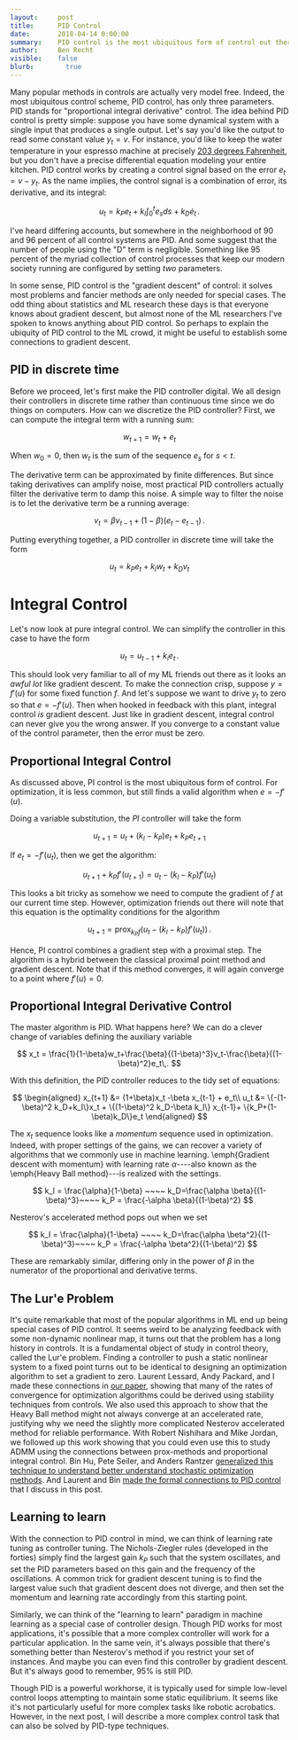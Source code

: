 ```yaml
---
layout:     post
title:      PID Control
date:       2018-04-14 0:00:00
summary:    PID control is the most ubiquitous form of control out there. Here we relate it to familiar concepts in optimization.
author:     Ben Recht
visible:    false
blurb: 		  true
---
```


Many popular methods in controls are actually very model free. Indeed, the most ubiquitous control scheme, PID control, has only three parameters. PID stands for "proportional integral derivative" control. The idea behind PID control is pretty simple: suppose you have some dynamical system with a single input that produces a single output. Let's say you'd like the output to read some constant value $y_t = v$. For instance, you'd like to keep the water temperature in your espresso machine at precisely [203 degrees Fahrenheit](http://espressovivace.com/education/espresso-tips/), but you don't have a precise differential equation modeling your entire kitchen. PID control works by creating a control signal based on the error $e_t=v-y_t$.  As the name implies, the control signal is a combination of error, its derivative, and its integral:

$$
	u_t = k_P e_t + k_I \int_0^t e_s ds + k_D \dot{e}_t\,.
$$

I've heard differing accounts, but somewhere in the neighborhood of 90 and 96 percent of all control systems are PID. And some suggest that the number of people using the "D" term is negligible. Something like 95 percent of the myriad collection of control processes that keep our modern society running are configured by setting _two_ parameters.

In some sense, PID control is the "gradient descent" of control: it solves most problems and fancier methods are only needed for special cases. The odd thing about statistics and ML research these days is that everyone knows about gradient descent, but almost none of the ML researchers I've spoken to knows anything about PID control. So perhaps to explain the ubiquity of PID control to the ML crowd, it might be useful to establish some connections to gradient descent.

## PID in discrete time

Before we proceed, let's first make the PID controller digital. We all design their controllers in discrete time rather than continuous time since we do things on computers. How can we discretize the PID controller?  First, we can compute the integral term with a running sum:

$$
	w_{t+1} = w_t + e_t
$$

When $w_0=0$, then $w_t$ is the sum of the sequence $e_s$ for $s<t$.

The derivative term can be approximated by finite differences. But since taking derivatives can amplify noise, most practical PID controllers actually filter the derivative term to damp this noise. A simple way to filter the noise is to let the derivative term be a running average:

$$
	v_{t} = \beta v_{t-1} + (1-\beta)(e_t-e_{t-1})\,.
$$

Putting everything together, a PID controller in discrete time will take the form

$$
	u_t = k_P e_t + k_I w_t + k_D v_t
$$

# Integral Control

Let's now look at pure integral control. We can simplify the controller in this case to have the form

$$
	u_t = u_{t-1}+k_i e_t\,.
$$

This should look very familiar to all of my ML friends out there as it looks an _awful lot_ like gradient descent. To make the connection crisp, suppose $y= f'(u)$ for some fixed function $f$. And let's suppose we want to drive $y_t$ to zero so that $e = -f'(u)$. Then when hooked in feedback with this plant, integral control _is_ gradient descent. Just like in gradient descent, integral control can never give you the wrong answer. If you converge to a constant value of the control parameter, then the error must be zero.

## Proportional Integral Control

As discussed above, PI control is the most ubiquitous form of control. For optimization, it is less common, but still finds a valid algorithm when $e = -f'(u)$.

Doing a variable substitution, the $PI$ controller will take the form

$$
	u_{t+1} = u_t + (k_I-k_P) e_t + k_P e_{t+1}
$$

If $e_t = -f'(u_t)$, then we get the algorithm:

$$
	u_{t+1} + k_P f'(u_{t+1}) = u_t - (k_I-k_P) f'(u_t)
$$

This looks a bit tricky as somehow we need to compute the gradient of $f$ at our current time step. However, optimization friends out there will note that this equation is the optimality conditions for the algorithm

$$
	u_{t+1} = \operatorname{prox}_{k_P f} ( u_t - (k_I-k_P) f'(u_t) )\,.
$$

Hence, PI control combines a gradient step with a proximal step. The algorithm is a hybrid between the classical proximal point method and gradient descent. Note that if this method converges, it will again converge to a point where $f'(u)=0$.

## Proportional Integral Derivative Control

The master algorithm is PID. What happens here? We can do a clever change of variables defining the auxiliary variable

$$
	x_t = \frac{1}{1-\beta}w_t+\frac{\beta}{(1-\beta)^3}v_t-\frac{\beta}{(1-\beta)^2}e_t\,.
$$

With this definition, the PID controller reduces to the tidy set of equations:

$$
\begin{aligned}
	x_{t+1} &= (1+\beta)x_t -\beta x_{t-1} + e_t\\
	u_t &=  \{-(1-\beta)^2 k_D+k_I\}x_t + \{(1-\beta)^2 k_D-\beta k_I\} x_{t-1}+  \{k_P+(1-\beta)k_D\}e_t
\end{aligned}
$$

The $x_{t}$ sequence looks like a _momentum_ sequence used in optimization. Indeed, with proper settings of the gains, we can recover a variety of algorithms that we commonly use in machine learning. \emph{Gradient descent with momentum} with learning rate $\alpha$----also known as the \emph{Heavy Ball method}---is realized with the settings.

$$
	k_I = \frac{\alpha}{1-\beta} ~~~~ k_D=\frac{\alpha \beta}{(1-\beta)^3}~~~~ k_P = \frac{-\alpha \beta}{(1-\beta)^2}
$$

Nesterov's accelerated method pops out when we set

$$
	k_I = \frac{\alpha}{1-\beta} ~~~~ k_D=\frac{\alpha \beta^2}{(1-\beta)^3}~~~~ k_P = \frac{-\alpha \beta^2}{(1-\beta)^2}
$$

These are remarkably similar, differing only in the power of $\beta$ in the numerator of the proportional and derivative terms.

## The Lur'e Problem

It's quite remarkable that most of the popular algorithms in ML end up being special cases of PID control. It seems weird to be analyzing feedback with some non-dynamic nonlinear map, it turns out that the problem has a long history in controls. It is a fundamental object of study in control theory, called the Lur'e problem. Finding a controller to push a static nonlinear system to a fixed point turns out to be identical to designing an optimization algorithm to set a gradient to zero. Laurent Lessard,  Andy Packard, and I made these connections in [our paper](xxx), showing that many of the rates of convergence for optimization algorithms could be derived using stability techniques from controls. We also used this approach to show that the Heavy Ball method might not always converge at an accelerated rate, justifying why we need the slightly more complicated Nesterov accelerated method for reliable performance. With Robert Nishihara and Mike Jordan, we followed up this work showing that you could even use this to study ADMM using the connections between prox-methods and proportional integral control. Bin Hu, Pete Seiler, and Anders Rantzer [generalized this technique to understand better understand stochastic optimization methods](xxx). And Laurent and Bin [made the formal connections to PID control](xxx) that I discuss in this post.

## Learning to learn

With the connection to PID control in mind, we can think of learning rate tuning as controller tuning. The Nichols-Ziegler rules (developed in the forties) simply find the largest gain $k_P$ such that the system oscillates, and set the PID parameters based on this gain and the frequency of the oscillations. A common trick for gradient descent tuning is to find the largest value such that gradient descent does not diverge, and then set the momentum and learning rate accordingly from this starting point.

Similarly,  we can think of the "learning to learn" paradigm in machine learning as a special case of controller design. Though PID works for most applications, it's possible that a more complex controller will work for a particular application. In the same vein, it's always possible that there's something better than Nesterov's method if you restrict your set of instances. And maybe you can even find this controller by gradient descent. But it's always good to remember, 95\% is still PID.

Though PID is a powerful workhorse, it is typically used for simple low-level control loops attempting to maintain some static equilibrium. It seems like it's not particularly useful for more complex tasks like robotic acrobatics. However, in the next post, I will describe a more complex control task that can also be solved by PID-type techniques.

